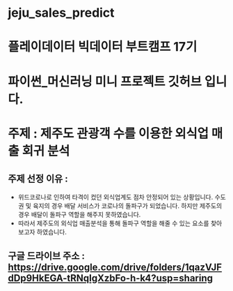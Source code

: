 # jeju_sales_predict
# 플레이데이터 빅데이터 부트캠프 17기
# 파이썬_머신러닝 미니 프로젝트 깃허브 입니다.

# 주제 : 제주도 관광객 수를 이용한 외식업 매출 회귀 분석
## 주제 선정 이유 : 
- 위드코로나로 인하여 타격이 컸던 외식업계도 점차 안정되어 있는 상황입니다. 수도권 및 육지의 경우 배달 서비스가 코로나의 돌파구가 되었습니다. 하지만 제주도의 경우 배달이 돌파구 역할을 해주지 못하였습니다. 
- 따라서 제주도의 외식업 매출분석을 통해 돌파구 역할을 해줄 수 있는 요소를 찾아보고자 하였습니다.

## 구글 드라이브 주소 : https://drive.google.com/drive/folders/1qazVJFdDp9HkEGA-tRNqIgXzbFo-h-k4?usp=sharing
